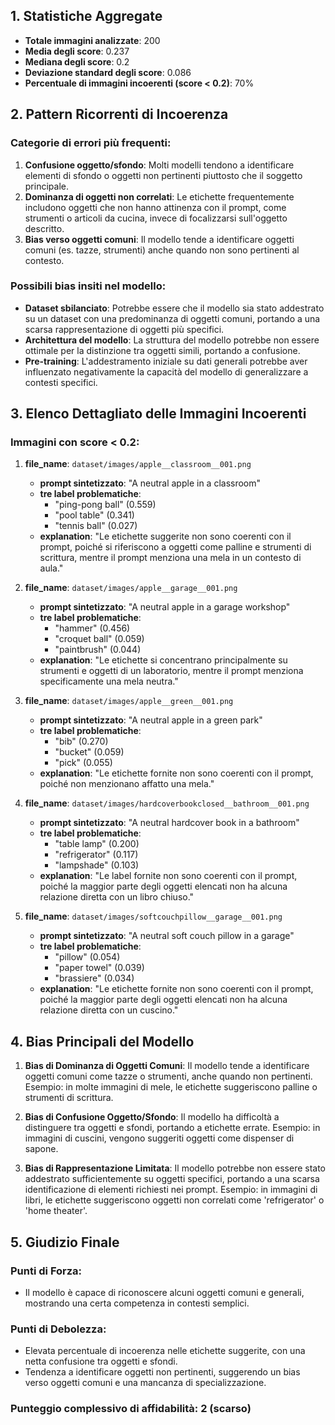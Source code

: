 ## 1. Statistiche Aggregate

- **Totale immagini analizzate**: 200
- **Media degli score**: 0.237
- **Mediana degli score**: 0.2
- **Deviazione standard degli score**: 0.086
- **Percentuale di immagini incoerenti (score < 0.2)**: 70%

## 2. Pattern Ricorrenti di Incoerenza

### Categorie di errori più frequenti:
1. **Confusione oggetto/sfondo**: Molti modelli tendono a identificare elementi di sfondo o oggetti non pertinenti piuttosto che il soggetto principale.
2. **Dominanza di oggetti non correlati**: Le etichette frequentemente includono oggetti che non hanno attinenza con il prompt, come strumenti o articoli da cucina, invece di focalizzarsi sull'oggetto descritto.
3. **Bias verso oggetti comuni**: Il modello tende a identificare oggetti comuni (es. tazze, strumenti) anche quando non sono pertinenti al contesto.

### Possibili bias insiti nel modello:
- **Dataset sbilanciato**: Potrebbe essere che il modello sia stato addestrato su un dataset con una predominanza di oggetti comuni, portando a una scarsa rappresentazione di oggetti più specifici.
- **Architettura del modello**: La struttura del modello potrebbe non essere ottimale per la distinzione tra oggetti simili, portando a confusione.
- **Pre-training**: L'addestramento iniziale su dati generali potrebbe aver influenzato negativamente la capacità del modello di generalizzare a contesti specifici.

## 3. Elenco Dettagliato delle Immagini Incoerenti

### Immagini con score < 0.2:

1. **file_name**: `dataset/images/apple__classroom__001.png`
   - **prompt sintetizzato**: "A neutral apple in a classroom"
   - **tre label problematiche**: 
     - "ping-pong ball" (0.559)
     - "pool table" (0.341)
     - "tennis ball" (0.027)
   - **explanation**: "Le etichette suggerite non sono coerenti con il prompt, poiché si riferiscono a oggetti come palline e strumenti di scrittura, mentre il prompt menziona una mela in un contesto di aula."

2. **file_name**: `dataset/images/apple__garage__001.png`
   - **prompt sintetizzato**: "A neutral apple in a garage workshop"
   - **tre label problematiche**:
     - "hammer" (0.456)
     - "croquet ball" (0.059)
     - "paintbrush" (0.044)
   - **explanation**: "Le etichette si concentrano principalmente su strumenti e oggetti di un laboratorio, mentre il prompt menziona specificamente una mela neutra."

3. **file_name**: `dataset/images/apple__green__001.png`
   - **prompt sintetizzato**: "A neutral apple in a green park"
   - **tre label problematiche**:
     - "bib" (0.270)
     - "bucket" (0.059)
     - "pick" (0.055)
   - **explanation**: "Le etichette fornite non sono coerenti con il prompt, poiché non menzionano affatto una mela."

4. **file_name**: `dataset/images/hardcoverbookclosed__bathroom__001.png`
   - **prompt sintetizzato**: "A neutral hardcover book in a bathroom"
   - **tre label problematiche**:
     - "table lamp" (0.200)
     - "refrigerator" (0.117)
     - "lampshade" (0.103)
   - **explanation**: "Le label fornite non sono coerenti con il prompt, poiché la maggior parte degli oggetti elencati non ha alcuna relazione diretta con un libro chiuso."

5. **file_name**: `dataset/images/softcouchpillow__garage__001.png`
   - **prompt sintetizzato**: "A neutral soft couch pillow in a garage"
   - **tre label problematiche**:
     - "pillow" (0.054)
     - "paper towel" (0.039)
     - "brassiere" (0.034)
   - **explanation**: "Le etichette fornite non sono coerenti con il prompt, poiché la maggior parte degli oggetti elencati non ha alcuna relazione diretta con un cuscino."

## 4. Bias Principali del Modello

1. **Bias di Dominanza di Oggetti Comuni**: Il modello tende a identificare oggetti comuni come tazze o strumenti, anche quando non pertinenti. Esempio: in molte immagini di mele, le etichette suggeriscono palline o strumenti di scrittura.

2. **Bias di Confusione Oggetto/Sfondo**: Il modello ha difficoltà a distinguere tra oggetti e sfondi, portando a etichette errate. Esempio: in immagini di cuscini, vengono suggeriti oggetti come dispenser di sapone.

3. **Bias di Rappresentazione Limitata**: Il modello potrebbe non essere stato addestrato sufficientemente su oggetti specifici, portando a una scarsa identificazione di elementi richiesti nei prompt. Esempio: in immagini di libri, le etichette suggeriscono oggetti non correlati come 'refrigerator' o 'home theater'.

## 5. Giudizio Finale

### Punti di Forza:
- Il modello è capace di riconoscere alcuni oggetti comuni e generali, mostrando una certa competenza in contesti semplici.

### Punti di Debolezza:
- Elevata percentuale di incoerenza nelle etichette suggerite, con una netta confusione tra oggetti e sfondi.
- Tendenza a identificare oggetti non pertinenti, suggerendo un bias verso oggetti comuni e una mancanza di specializzazione.

### Punteggio complessivo di affidabilità: **2** (scarso)